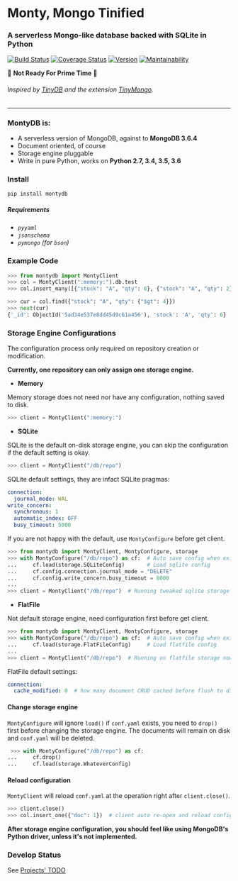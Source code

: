 
# Monty, Mongo Tinified
### A serverless Mongo-like database backed with SQLite in Python

[![Build Status](https://travis-ci.org/davidlatwe/MontyDB.svg?branch=master)](https://travis-ci.org/davidlatwe/MontyDB)
[![Coverage Status](https://coveralls.io/repos/github/davidlatwe/MontyDB/badge.svg?branch=master)](https://coveralls.io/github/davidlatwe/MontyDB?branch=master)
[![Version](http://img.shields.io/pypi/v/MontyDB.svg?style=flat)](https://pypi.python.org/pypi/MontyDB)
[![Maintainability](https://api.codeclimate.com/v1/badges/1adb14266d05ef3c9b17/maintainability)](https://codeclimate.com/github/davidlatwe/MontyDB/maintainability)

:construction: **Not Ready For Prime Time** :construction:

###### Inspired by [TinyDB](https://github.com/msiemens/tinydb) and the extension [TinyMongo](https://github.com/schapman1974/tinymongo).

---

### MontyDB is:
* A serverless version of MongoDB, against to **MongoDB 3.6.4**
* Document oriented, of course
* Storage engine pluggable
* Write in pure Python, works on **Python 2.7, 3.4, 3.5, 3.6**

### Install
`pip install montydb`

  ##### Requirements
  - *`pyyaml`*
  - *`jsonschema`*
  - *`pymongo` (for `bson`)*

### Example Code
```python
>>> from montydb import MontyClient
>>> col = MontyClient(":memory:").db.test
>>> col.insert_many([{"stock": "A", "qty": 6}, {"stock": "A", "qty": 2}])

>>> cur = col.find({"stock": "A", "qty": {"$gt": 4}})
>>> next(cur)
{'_id': ObjectId('5ad34e537e8dd45d9c61a456'), 'stock': 'A', 'qty': 6}
```

### Storage Engine Configurations

The configuration process only required on repository creation or modification.

**Currently, one repository can only assign one storage engine.**

  - **Memory**
  
  Memory storage does not need nor have any configuration, nothing saved to disk.
  
  ```python
  >>> client = MontyClient(":memory:")
  ```

  - **SQLite**
  
  SQLite is the default on-disk storage engine, you can skip the configuration if the default setting is okay.
  
  ```python
  >>> client = MontyClient("/db/repo")
  ```

  SQLite default settings, they are infact SQLite pragmas:

  ```yaml
  connection:
    journal_mode: WAL
  write_concern:
    synchronous: 1
    automatic_index: OFF
    busy_timeout: 5000
  ```

  If you are not happy with the default, use `MontyConfigure` before get client.

  ```python
  >>> from montydb import MontyClient, MontyConfigure, storage
  >>> with MontyConfigure("/db/repo") as cf:  # Auto save config when exit
  ...     cf.load(storage.SQLiteConfig)       # Load sqlite config
  ...     cf.config.connection.journal_mode = "DELETE"
  ...     cf.config.write_concern.busy_timeout = 8000
  ...
  >>> client = MontyClient("/db/repo")  # Running tweaked sqlite storage now
  ```

  - **FlatFile**
  
  Not default storage engine, need configuration first before get client.
  
  ```python
  >>> from montydb import MontyClient, MontyConfigure, storage
  >>> with MontyConfigure("/db/repo") as cf:  # Auto save config when exit
  ...     cf.load(storage.FlatFileConfig)     # Load flatfile config
  ...
  >>> client = MontyClient("/db/repo")  # Running on flatfile storage now
  ```

   FlatFile default settings:

  ```yaml
  connection:
    cache_modified: 0  # how many document CRUD cached before flush to disk.
  ```

  #### Change storage engine

  `MontyConfigure` will ignore `load()` if `conf.yaml` exists, you need to `drop()` first before changing the storage engine. The documents will remain on disk and `conf.yaml` will be deleted.

  ```python
   >>> with MontyConfigure("/db/repo") as cf:
  ...     cf.drop()
  ...     cf.load(storage.WhateverConfig)
  ```

  #### Reload configuration

   `MontyClient` will reload `conf.yaml` at the operation right after `client.close()`.

  ```python
  >>> client.close()
  >>> col.insert_one({"doc": 1})  # client auto re-open and reload config
  ```


**After storage engine configuration, you should feel like using MongoDB's Python driver, unless it's not implemented.**

### Develop Status
See [Projects' TODO](https://github.com/davidlatwe/MontyDB/projects/1)
